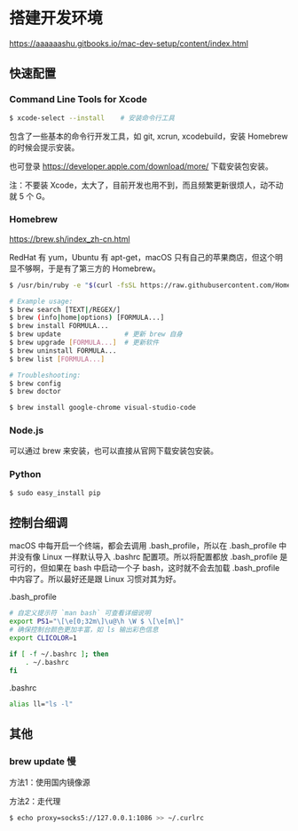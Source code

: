 # 搭建开发环境

https://aaaaaashu.gitbooks.io/mac-dev-setup/content/index.html


## 快速配置

### Command Line Tools for Xcode

```bash
$ xcode-select --install    # 安装命令行工具
```

包含了一些基本的命令行开发工具，如 git, xcrun, xcodebuild，安装 Homebrew 的时候会提示安装。

也可登录 https://developer.apple.com/download/more/ 下载安装包安装。

注：不要装 Xcode，太大了，目前开发也用不到，而且频繁更新很烦人，动不动就 5 个 G。

### Homebrew

https://brew.sh/index_zh-cn.html

RedHat 有 yum，Ubuntu 有 apt-get，macOS 只有自己的苹果商店，但这个明显不够啊，于是有了第三方的 Homebrew。

```bash
$ /usr/bin/ruby -e "$(curl -fsSL https://raw.githubusercontent.com/Homebrew/install/master/install)"
```

```bash
# Example usage:
$ brew search [TEXT|/REGEX/]
$ brew (info|home|options) [FORMULA...]
$ brew install FORMULA...
$ brew update                # 更新 brew 自身
$ brew upgrade [FORMULA...]  # 更新软件
$ brew uninstall FORMULA...
$ brew list [FORMULA...]

# Troubleshooting:
$ brew config
$ brew doctor
```

```bash
$ brew install google-chrome visual-studio-code
```

### Node.js

可以通过 brew 来安装，也可以直接从官网下载安装包安装。

### Python

```bash
$ sudo easy_install pip
```


## 控制台细调

macOS 中每开启一个终端，都会去调用 .bash_profile，所以在 .bash_profile 中并没有像 Linux 一样默认导入 .bashrc 配置项。所以将配置都放 .bash_profile 是可行的，但如果在 bash 中启动一个子 bash，这时就不会去加载 .bash_profile 中内容了。所以最好还是跟 Linux 习惯对其为好。

.bash_profile

```sh
# 自定义提示符 `man bash` 可查看详细说明
export PS1="\[\e[0;32m\]\u@\h \W $ \[\e[m\]"
# 确保控制台颜色更加丰富，如 ls 输出彩色信息
export CLICOLOR=1

if [ -f ~/.bashrc ]; then
    . ~/.bashrc
fi
```

.bashrc

```sh
alias ll="ls -l"
```


## 其他

### brew update 慢

方法1：使用国内镜像源

方法2：走代理

```bash
$ echo proxy=socks5://127.0.0.1:1086 >> ~/.curlrc
```
